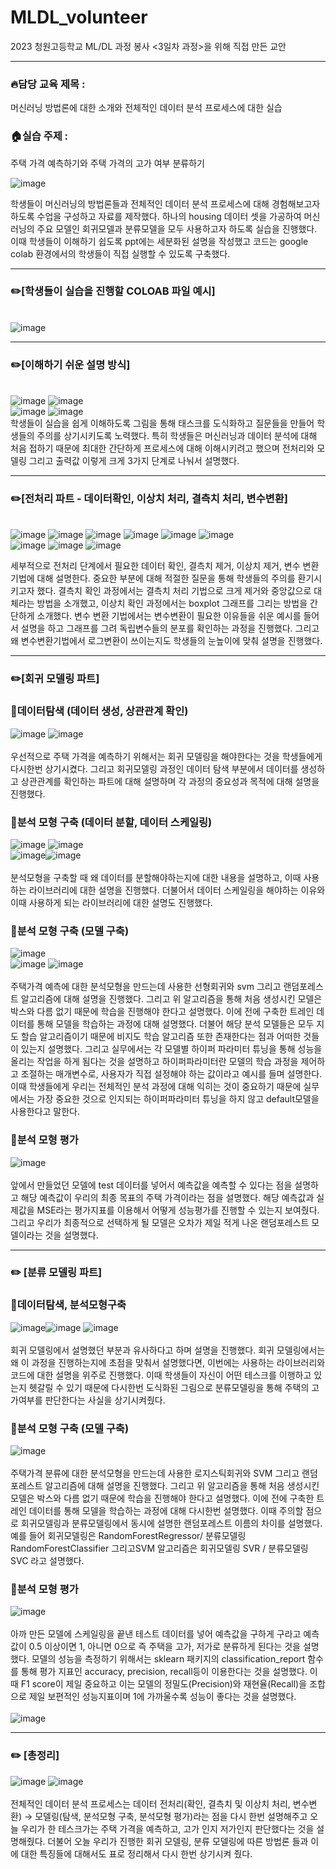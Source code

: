 # MLDL_volunteer
2023 청원고등학교 ML/DL 과정 봉사 <3일차 과정>을 위해 직접 만든 교안
* * *

### :fire:담당 교육 제목 : 
머신러닝 방법론에 대한 소개와 전체적인 데이터 분석 프로세스에 대한 실습

### :house:실습 주제 : 
주택 가격 예측하기와 주택 가격의 고가 여부 분류하기

![image](https://github.com/nanhungrybin/passionpay_volunteer_/assets/97181397/794f368e-389e-4864-8009-d6f64c21f891)

학생들이 머신러닝의 방법론들과 전체적인 데이터 분석 프로세스에 대해 경험해보고자 하도록 수업을 구성하고 자료를 제작했다. 하나의 housing 데이터 셋을 가공하여 머신러닝의 주요 모델인 회귀모델과 분류모델을 모두 사용하고자 하도록 실습을 진행했다. 이때 학생들이 이해하기 쉽도록 ppt에는 세분화된 설명을 작성했고 코드는 google colab 환경에서의 학생들이 직접 실행할 수 있도록 구축했다. 
* * *

### :pencil2:[학생들이 실습을 진행할 COLOAB 파일 예시] 
<br/> ![image](https://github.com/nanhungrybin/passionpay_volunteer_/assets/97181397/f1a27653-8b5c-40b8-a5c6-8b894888335d)
* * *
### :pencil2:[이해하기 쉬운 설명 방식] 
<br/> ![image](https://github.com/nanhungrybin/passionpay_volunteer_/assets/97181397/52bde2fe-f58d-402f-b16b-00694bca4b34) ![image](https://github.com/nanhungrybin/passionpay_volunteer_/assets/97181397/54b804b9-ebf9-482f-b009-9f2a560d918b)   
![image](https://github.com/nanhungrybin/passionpay_volunteer_/assets/97181397/83e127e8-3ace-4a64-8db9-08ce979b7611)
![image](https://github.com/nanhungrybin/passionpay_volunteer_/assets/97181397/b32a471c-29b1-404b-b12f-2b0b08d8da17)   
학생들이 실습을 쉽게 이해하도록 그림을 통해 태스크를 도식화하고 질문들을 만들어 학생들의 주의를 상기시키도록 노력했다. 특히 학생들은 머신러닝과 데이터 분석에 대해 처음 접하기 때문에 최대한 간단하게 프로세스에 대해 이해시키려고 했으며 전처리와 모델링 그리고 출력값 이렇게 크게 3가지 단계로 나눠서 설명했다.
* * *
### :pencil2:[전처리 파트 - 데이터확인, 이상치 처리, 결측치 처리, 변수변환]
<br/> ![image](https://github.com/nanhungrybin/passionpay_volunteer_/assets/97181397/75567b00-2aae-47a4-b318-210c0a42a9ca) ![image](https://github.com/nanhungrybin/passionpay_volunteer_/assets/97181397/58af1b77-f872-428e-a750-b6666abe4a4f) ![image](https://github.com/nanhungrybin/passionpay_volunteer_/assets/97181397/d514031d-7c4e-445b-9e46-103d7a229d12)
![image](https://github.com/nanhungrybin/passionpay_volunteer_/assets/97181397/31ed5606-e43c-4c8a-bc8c-51b39f431e40)
![image](https://github.com/nanhungrybin/passionpay_volunteer_/assets/97181397/a7bcb788-35ee-49c8-a1b3-0ce7c9e46af5)
![image](https://github.com/nanhungrybin/passionpay_volunteer_/assets/97181397/45d0374a-c87d-4441-8523-603240d7927a)   
![image](https://github.com/nanhungrybin/passionpay_volunteer_/assets/97181397/26ca7342-cb33-4760-a079-d253c66c3eb3)
![image](https://github.com/nanhungrybin/passionpay_volunteer_/assets/97181397/2780d9f0-8980-4132-a927-17117876c27a)
![image](https://github.com/nanhungrybin/passionpay_volunteer_/assets/97181397/0d75941a-c6a6-4538-9161-72fdf7a4077a)

세부적으로 전처리 단계에서 필요한 데이터 확인, 결측치 제거, 이상치 제거, 변수 변환 기법에 대해 설명한다. 중요한 부분에 대해 적절한 질문을 통해 학생들의 주의를 환기시키고자 했다. 결측치 확인 과정에서는 결측치 처리 기법으로 크게 제거와 중앙값으로 대체라는 방법을 소개했고, 이상치 확인 과정에서는 boxplot 그래프를 그리는 방법을 간단하게 소개했다. 변수 변환 기법에서는 변수변환이 필요한 이유들을 쉬운 예시를 들어서 설명을 하고 그래프를 그려 독립변수들의 분포를 확인하는 과정을 진행했다. 그리고 왜 변수변환기법에서 로그변환이 쓰이는지도 학생들의 눈높이에 맞춰 설명을 진행했다.   
* * *
### :pencil2:[회귀 모델링 파트]
### :pencil:데이터탐색 (데이터 생성, 상관관계 확인)
![image](https://github.com/nanhungrybin/passionpay_volunteer_/assets/97181397/864a9f9c-7438-491b-9f00-6b4e560f083c) ![image](https://github.com/nanhungrybin/passionpay_volunteer_/assets/97181397/f316db49-c593-4000-af44-b2d5fea96808)   
<br/>우선적으로 주택 가격을 예측하기 위해서는 회귀 모델링을 해야한다는 것을 학생들에게 다시한번 상기시켰다. 그리고 회귀모델링 과정인 데이터 탐색 부분에서 데이터를 생성하고 상관관계를 확인하는 파트에 대해 설명하며 각 과정의 중요성과 목적에 대해 설명을 진행했다.

### :pencil:분석 모형 구축 (데이터 분할, 데이터 스케일링)
![image](https://github.com/nanhungrybin/passionpay_volunteer_/assets/97181397/58e9401b-7681-4d9f-a986-989bbe144c20) ![image](https://github.com/nanhungrybin/passionpay_volunteer_/assets/97181397/1be5cc9d-ac67-452d-9d97-a4001c9cb912)   
![image](https://github.com/nanhungrybin/passionpay_volunteer_/assets/97181397/bd969fa4-e69c-4cd2-a2bb-970302b3c8a9)![image](https://github.com/nanhungrybin/passionpay_volunteer_/assets/97181397/03577f22-e2b8-40ba-9f91-832969546c41)   
<br/>분석모형을 구축할 때 왜 데이터를 분할해야하는지에 대한 내용을 설명하고, 이때 사용하는 라이브러리에 대한 설명을 진행했다. 더불어서 데이터 스케일링을 해야하는 이유와 이때 사용하게 되는 라이브러리에 대한 설명도 진행했다.   

### :pencil:분석 모형 구축 (모델 구축)   
![image](https://github.com/nanhungrybin/passionpay_volunteer_/assets/97181397/c29298a5-e2a1-43e4-b408-b68abd9245a4)   
![image](https://github.com/nanhungrybin/passionpay_volunteer_/assets/97181397/1dfbbcb2-85bd-4d14-8906-43aa670141d4) ![image](https://github.com/nanhungrybin/passionpay_volunteer_/assets/97181397/83b2a097-6695-41ac-a194-fb90d38ac5ed)   
<br/>주택가격 예측에 대한 분석모형을 만드는데 사용한 선형회귀와 svm 그리고 랜덤포레스트 알고리즘에 대해 설명을 진행했다. 그리고 위 알고리즘을 통해 처음 생성시킨 모델은 박스와 다름 없기 때문에 학습을 진행해야 한다고 설명했다. 이에 전에 구축한 트레인 데이터를 통해 모델을 학습하는 과정에 대해 설명했다. 더불어 해당 분석 모델들은 모두 지도 할습 알고리즘이기 때문에 비지도 학습 알고리즘 또한 존재한다는 점과 어떠한 것들이 있는지 설명했다. 
그리고 실무에서는 각 모델별 하이퍼 파라미터 튜닝을 통해 성능을 올리는 작업을 하게 됨다는 것을 설명하고 하이퍼파라미터란 모델의 학습 과정을 제어하고 조절하는 매개변수로, 사용자가 직접 설정해야 하는 값이라고 예시를 들며 설명한다. 이때 학생들에게 우리는 전체적인 분석 과정에 대해 익히는 것이 중요하기 때문에 실무에서는 가장 중요한 것으로 인지되는 하이퍼파라미터 튜닝을 하지 않고 default모델을 사용한다고 말한다.   

### :pencil:분석 모형 평가   
![image](https://github.com/nanhungrybin/passionpay_volunteer_/assets/97181397/9d0199ce-ccaf-4b61-908b-29c731c76140)   
<br/>앞에서 만들었던 모델에 test 데이터를 넣어서 예측값을 예측할 수 있다는 점을 설명하고 해당 예측값이 우리의 최종 목표의 주택 가격이라는 점을 설명했다. 해당 예측값과 실제값을 MSE라는 평가지표를 이용해서 어떻게 성능평가를 진행할 수 있는지 보여줬다. 그리고 우리가 최종적으로 선택하게 될 모델은 오차가 제일 적게 나온 랜덤포레스트 모델이라는 것을 설명했다.
* * *
### :pencil2: [분류 모델링 파트]
### :pencil:데이터탐색, 분석모형구축   
![image](https://github.com/nanhungrybin/passionpay_volunteer_/assets/97181397/c4004257-4776-485b-b8aa-8f03b2525a5b)![image](https://github.com/nanhungrybin/passionpay_volunteer_/assets/97181397/78c06350-a47a-46ad-bbf4-59002e560457) ![image](https://github.com/nanhungrybin/passionpay_volunteer_/assets/97181397/c14c9d99-2ff3-44df-8bcf-e9f59ae10d22)   
<br/>회귀 모델링에서 설명했던 부분과 유사하다고 하며 설명을 진행했다. 회귀 모델링에서는 왜 이 과정을 진행하는지에 초점을 맞춰서 설명했다면, 이번에는 사용하는 라이브러리와 코드에 대한 설명을 위주로 진행했다. 이때 학생들이 자신이 어떤 테스크를 이행하고 있는지 헷갈릴 수 있기 때문에 다시한번 도식화된 그림으로 분류모델링을 통해 주택의 고가여부를 판단한다는 사실을 상기시켜줬다.

### :pencil:분석 모형 구축 (모델 구축)   
![image](https://github.com/nanhungrybin/passionpay_volunteer_/assets/97181397/d1de8a00-1c55-4aeb-8b2f-2abd716e59f7)   
<br/>주택가격 분류에 대한 분석모형을 만드는데 사용한 로지스틱회귀와 SVM 그리고 랜덤포레스트 알고리즘에 대해 설명을 진행했다. 그리고 위 알고리즘을 통해 처음 생성시킨 모델은 박스와 다름 없기 때문에 학습을 진행해야 한다고 설명했다. 이에 전에 구축한 트레인 데이터를 통해 모델을 학습하는 과정에 대해 다시한번 설명했다. 
이때 주의할 점으로 회귀모델링과 분류모델링에서 동시에 설명한 랜덤포레스트 이름의 차이를 설명했다. 예를 들어 회귀모델링은 RandomForestRegressor/ 분류모델링 RandomForestClassifier 그리고SVM 알고리즘은 회귀모델링 SVR / 분류모델링 SVC 라고 설명했다.   

### :pencil:분석 모형 평가   
![image](https://github.com/nanhungrybin/passionpay_volunteer_/assets/97181397/cdefdef6-1c86-4de0-a423-21cf87cb7acf)      
<br/>아까 만든 모델에 스케일링을 끝낸 테스트 데이터를 넣어 예측값을 구하게 구라고 예측 값이 0.5 이상이면 1, 아니면 0으로 즉 주택을 고가, 저가로 분류하게 된다는 것을 설명했다. 모델의 성능을 측정하기 위해서는 sklearn 패키지의 classification_report 함수를 통해 평가 지표인 accuracy, precision, recall등이 이용한다는 것을 설명했다. 이때 F1 score이 제일 중요하고 이는 모델의 정밀도(Precision)와 재현율(Recall)을 조합으로 제일 보편적인 성능지표이며 1에 가까울수록 성능이 좋다는 것을 설명했다.      
<br/>![image](https://github.com/nanhungrybin/passionpay_volunteer_/assets/97181397/baa29d7f-a651-472e-b39c-b08182c48391)
* * *
### :pencil2: [총정리]   
![image](https://github.com/nanhungrybin/passionpay_volunteer_/assets/97181397/27b3c7b5-b789-471e-862e-f0469088eb2e) ![image](https://github.com/nanhungrybin/passionpay_volunteer_/assets/97181397/da375659-25eb-4f05-bc4d-156041357498)   
<br/>전체적인 데이터 분석 프로세스는 데이터 전처리(확인, 결측치 및 이상치 처리, 변수변환) → 모델링(탐색, 분석모형 구축, 분석모형 평가)라는 점을 다시 한번 설명해주고 오늘 우리가 한 테스크가는 주택 가격을 예측하고, 고가 인지 저가인지 판단했다는 것을 설명해줬다. 더불어 오늘 우리가 진행한 회귀 모델링, 분류 모델링에 따른 방법론 들과 이에 대한 특징들에 대해서도 표로 정리해서 다시 한번 상기시켜 줬다.

















